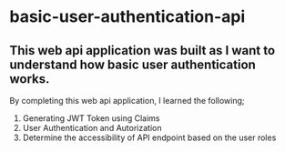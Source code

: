 # basic-user-authentication-api
## This web api application was built as I want to understand how basic user authentication works.

By completing this web api application, I learned the following;

1. Generating JWT Token using Claims
2. User Authentication and Autorization 
3. Determine the accessibility of API endpoint based on the user roles
